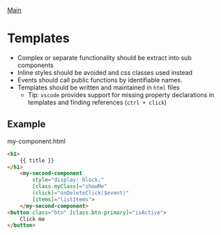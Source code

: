 [Main](../readme.md)

# Templates

- Complex or separate functionality should be extract into sub components
- Inline styles should be avoided and css classes used instead
- Events should call public functions by identifiable names.
- Templates should be written and maintained in `html` files
    - Tip: `vscode` provides support for missing property declarations in templates and finding references (`ctrl + click`)

## Example

my-component.html

```html
<h1>
    {{ title }}
</h1>
    <my-second-component
        style="display: block;"
        [class.myClass]="showMe"
        (click)="onDeleteClick($event)"
        [items]="listItems">
    </my-second-component>
<button class="btn" [class.btn-primary]="isActive">
    Click me
</button>
```